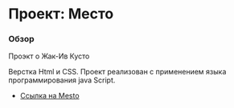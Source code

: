 # Проект: Место

### Обзор

Проэкт о Жак-Ив Кусто

Верстка Html и CSS.
Проект реализован с применением языка программирования java Script.


* [Ссылка на Mesto](https://sergeypervushin357.github.io/mesto/index.html)

